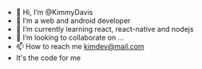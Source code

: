 - 👋 Hi, I’m @KimmyDavis
- 👀 I’m a web and android developer
- 🌱 I’m currently learning react, react-native and nodejs
- 💞️ I’m looking to collaborate on ...
- 📫 How to reach me kimdev@mail.com
- It's the code for me
<!---
KimmyDavis/KimmyDavis is a ✨ special ✨ repository because its `README.md` (this file) appears on your GitHub profile.
You can click the Preview link to take a look at your changes.
--->
